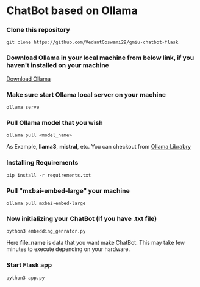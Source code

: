 # ChatBot based on Ollama
### Clone this repository
`git clone https://github.com/VedantGoswami29/gmiu-chatbot-flask`

### Download Ollama in your local machine from below link, if you haven't installed on your machine
[Download Ollama](https://ollama.com/download)

### Make sure start Ollama local server on your machine
`ollama serve`

### Pull Ollama model that you wish
`ollama pull <model_name>`

As Example, **llama3**, **mistral**, etc. You can checkout from [Ollama Librabry](https://ollama.com/library)

### Installing Requirements
`pip install -r requirements.txt`

### Pull "mxbai-embed-large" your machine
`ollama pull mxbai-embed-large`

### Now initializing your ChatBot (If you have .txt file)
`python3 embedding_genrator.py`

Here **file_name** is data that you want make ChatBot.
This may take few minutes to execute depending on your hardware.
### Start Flask app
`python3 app.py`